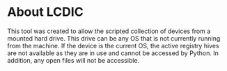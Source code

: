 # About LCDIC

This tool was created to allow the scripted collection of devices from a mounted hard drive. This drive can be any OS 
that is not currently running from the machine. If the device is the current OS, the active registry hives are not 
available as they are in use and cannot be accessed by Python. In addition, any open files will not be accessible. 